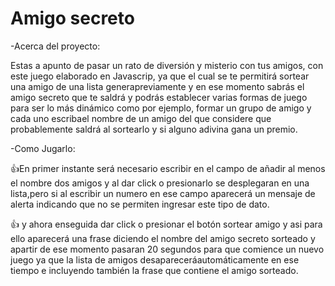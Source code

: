 <h1> Amigo secreto </h1>

-Acerca del proyecto:

Estas a apunto de pasar un rato de diversión y misterio con tus amigos, con este juego elaborado en Javascrip,
ya que el cual se te permitirá sortear una amigo de una lista generapreviamente y en ese momento sabrás el amigo secreto que te saldrá
y podrás establecer varias formas de juego para ser lo más dinámico como por ejemplo, formar un grupo de amigo y cada uno escribael nombre de un amigo del que considere que probablemente saldrá al sortearlo y si alguno adivina gana un premio.


-Como Jugarlo:

👍En primer instante será necesario escribir en el campo de añadir al menos el nombre dos amigos y al dar click o presionarlo se desplegaran en una lista,pero si al escribir un numero en ese campo aparecerá un mensaje de alerta indicando que no se permiten ingresar este tipo de dato.

👍 y ahora enseguida dar  click o presionar el botón sortear amigo y asi para ello aparecerá una frase diciendo el nombre del amigo secreto sorteado y  apartir de ese momento pasaran 20 segundos para que comience un nuevo juego 
ya que la lista de amigos desapareceráautomáticamente en ese tiempo e incluyendo también la frase que contiene el amigo sorteado.


